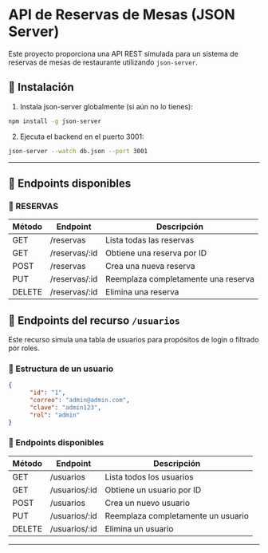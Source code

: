 # API de Reservas de Mesas (JSON Server)

Este proyecto proporciona una API REST simulada para un sistema de reservas de mesas de restaurante utilizando `json-server`.

## 🚀 Instalación

1. Instala json-server globalmente (si aún no lo tienes):

```bash
npm install -g json-server
```

2. Ejecuta el backend en el puerto 3001:

```bash
json-server --watch db.json --port 3001
```

---

## 📌 Endpoints disponibles

### 🔹 RESERVAS

| Método | Endpoint         | Descripción                                      |
|--------|------------------|--------------------------------------------------|
| GET    | /reservas        | Lista todas las reservas                         |
| GET    | /reservas/:id    | Obtiene una reserva por ID                       |
| POST   | /reservas        | Crea una nueva reserva                           |
| PUT    | /reservas/:id    | Reemplaza completamente una reserva              |
| DELETE | /reservas/:id    | Elimina una reserva                              |


## 👤 Endpoints del recurso `/usuarios`

Este recurso simula una tabla de usuarios para propósitos de login o filtrado por roles.

### 📄 Estructura de un usuario

```json
{
      "id": "1",
      "correo": "admin@admin.com",
      "clave": "admin123",
      "rol": "admin"
}
```

### 🔹 Endpoints disponibles

| Método | Endpoint        | Descripción                          |
|--------|-----------------|--------------------------------------|
| GET    | /usuarios       | Lista todos los usuarios             |
| GET    | /usuarios/:id   | Obtiene un usuario por ID            |
| POST   | /usuarios       | Crea un nuevo usuario                |
| PUT    | /usuarios/:id   | Reemplaza completamente un usuario   |
| DELETE | /usuarios/:id   | Elimina un usuario                   |

---



